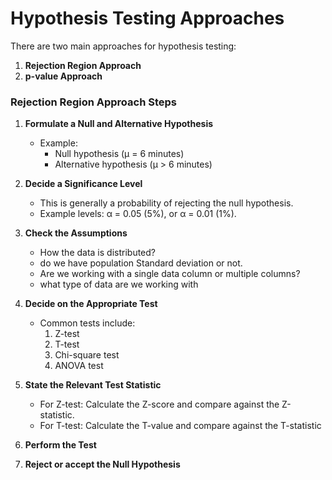 # Hypothesis Testing Approaches

There are two main approaches for hypothesis testing:

1. **Rejection Region Approach**
2. **p-value Approach**

### Rejection Region Approach Steps

1. **Formulate a Null and Alternative Hypothesis**
   - Example:
     - Null hypothesis (μ = 6 minutes)
     - Alternative hypothesis (μ > 6 minutes)

2. **Decide a Significance Level**
   - This is generally a probability of rejecting the null hypothesis.
   - Example levels: α = 0.05 (5%), or α = 0.01 (1%).

3. **Check the Assumptions**
   - How  the data is distributed?
   - do we have population Standard deviation or not.
   - Are we working with a single data column or multiple columns?
   - what type of data are we working with

4. **Decide on the Appropriate Test**
   - Common tests include:
     1. Z-test
     2. T-test
     3. Chi-square test
     4. ANOVA test

5. **State the Relevant Test Statistic**
   - For Z-test: Calculate the Z-score and compare against the Z-statistic.
   - For T-test: Calculate the T-value and compare against the T-statistic
6. **Perform the Test**
7. **Reject or accept the Null Hypothesis**
